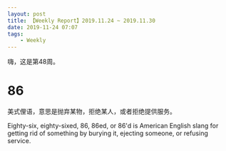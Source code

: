 ```yaml
---
layout: post
title: 【Weekly Report】2019.11.24 ~ 2019.11.30
date: 2019-11-24 07:07
tags:
    - Weekly
---
```


嗨，这是第48周。

# 86

美式俚语，意思是抛弃某物，拒绝某人，或者拒绝提供服务。

Eighty-six, eighty-sixed, 86, 86ed, or 86'd is American English slang for getting rid of something by burying it, ejecting someone, or refusing service.